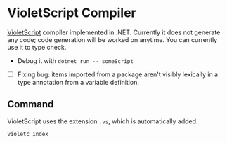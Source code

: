# VioletScript Compiler

[VioletScript](https://violetscript.github.io) compiler implemented in .NET. Currently it does not generate any code; code generation will be worked on anytime. You can currently use it to type check.

- Debug it with `dotnet run -- someScript`
- [ ] Fixing bug: items imported from a package aren't visibly lexically in a type annotation from a variable definition.

## Command

VioletScript uses the extension `.vs`, which is automatically added.

```
violetc index
```